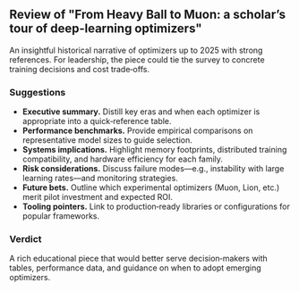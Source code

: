 ## Review of "From Heavy Ball to Muon: a scholar’s tour of deep-learning optimizers"

An insightful historical narrative of optimizers up to 2025 with strong references. For leadership, the piece could tie the survey to concrete training decisions and cost trade‑offs.

### Suggestions
- **Executive summary.** Distill key eras and when each optimizer is appropriate into a quick‑reference table.
- **Performance benchmarks.** Provide empirical comparisons on representative model sizes to guide selection.
- **Systems implications.** Highlight memory footprints, distributed training compatibility, and hardware efficiency for each family.
- **Risk considerations.** Discuss failure modes—e.g., instability with large learning rates—and monitoring strategies.
- **Future bets.** Outline which experimental optimizers (Muon, Lion, etc.) merit pilot investment and expected ROI.
- **Tooling pointers.** Link to production‑ready libraries or configurations for popular frameworks.

### Verdict
A rich educational piece that would better serve decision‑makers with tables, performance data, and guidance on when to adopt emerging optimizers.
